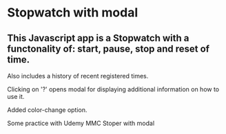 # Stopwatch with modal

## This Javascript app is a Stopwatch with a functonality of: start, pause, stop and reset of time. 

Also includes a history of recent registered times. 

Clicking on '?' opens modal for displaying additional information on how to use it.

Added color-change option.

Some practice with Udemy MMC Stoper with modal
